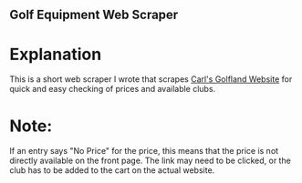 ## Golf Equipment Web Scraper 

# Explanation

This is a short web scraper I wrote that scrapes [Carl's Golfland Website](https://www.carlsgolfland.com/) for quick and easy checking of prices and available clubs.

# Note:
If an entry says "No Price" for the price, this means that the price is not directly available on the front page. The link may need to be clicked, or the club has to be added to the cart on the actual website.